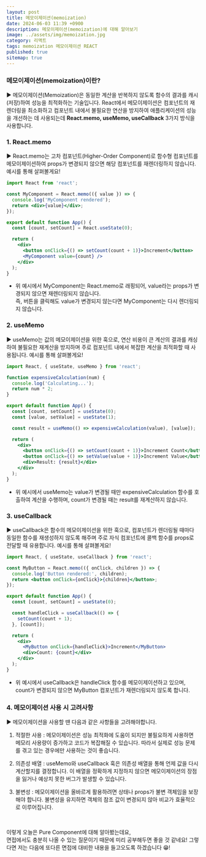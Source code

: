 ```yaml
---
layout: post
title: 메모이제이션(memoization)
date: 2024-06-03 11:39 +0900
description: 메모이제이션(memoization)에 대해 알아보기
image: ../assets/img/memoization.jpg
category: 리액트
tags: memoization 메모이제이션 REACT
published: true
sitemap: true
---
```


### 메모이제이션(memoization)이란?

▶ 메모이제이션(Memoization)은 동일한 계산을 반복하지 않도록 함수의 결과를 캐시(저장)하여 성능을 최적화하는 기술입니다. React에서 메모이제이션은 컴포넌트의 재렌더링을 최소화하고 컴포넌트 내에서 불필요한 연산을 방지하여 애플리케이션의 성능을 개선하는 데 사용되는데 **React.memo, useMemo, useCallback** 3가지 방식을 사용합니다.

### 1. React.memo

▶ React.memo는 고차 컴포넌트(Higher-Order Component)로 함수형 컴포넌트를 메모이제이션하여 props가 변경되지 않으면 해당 컴포넌트를 재렌더링하지 않습니다. 예시를 통해 살펴볼게요!

````jsx
import React from 'react';

const MyComponent = React.memo(({ value }) => {
  console.log('MyComponent rendered');
  return <div>{value}</div>;
});

export default function App() {
  const [count, setCount] = React.useState(0);

  return (
    <div>
      <button onClick={() => setCount(count + 1)}>Increment</button>
      <MyComponent value={count} />
    </div>
  );
}
````

- 위 예시에서 MyComponent는 React.memo로 래핑되어, value라는 props가 변경되지 않으면 재렌더링되지 않습니다.<br>
즉, 버튼을 클릭해도 value가 변경되지 않는다면 MyComponent는 다시 렌더링되지 않습니다.

### 2. useMemo

▶ useMemo는 값의 메모이제이션을 위한 훅으로, 연산 비용이 큰 계산의 결과를 캐싱하여 불필요한 재계산을 방지하며 주로 컴포넌트 내에서 복잡한 계산을 최적화할 때 사용됩니다. 예시를 통해 살펴볼게요!

````jsx
import React, { useState, useMemo } from 'react';

function expensiveCalculation(num) {
  console.log('Calculating...');
  return num * 2;
}

export default function App() {
  const [count, setCount] = useState(0);
  const [value, setValue] = useState(1);

  const result = useMemo(() => expensiveCalculation(value), [value]);

  return (
    <div>
      <button onClick={() => setCount(count + 1)}>Increment Count</button>
      <button onClick={() => setValue(value + 1)}>Increment Value</button>
      <div>Result: {result}</div>
    </div>
  );
}
````

- 위 예시에서 useMemo는 value가 변경될 때만 expensiveCalculation 함수를 호출하여 계산을 수행하며, count가 변경될 때는 result를 재계산하지 않습니다.

### 3. useCallback

▶ useCallback은 함수의 메모이제이션을 위한 훅으로, 컴포넌트가 렌더링될 때마다 동일한 함수를 재생성하지 않도록 해주며 주로 자식 컴포넌트에 콜백 함수를 props로 전달할 때 유용합니다. 예시를 통해 살펴볼게요!

````jsx
import React, { useState, useCallback } from 'react';

const MyButton = React.memo(({ onClick, children }) => {
  console.log('Button rendered:', children);
  return <button onClick={onClick}>{children}</button>;
});

export default function App() {
  const [count, setCount] = useState(0);

  const handleClick = useCallback(() => {
    setCount(count + 1);
  }, [count]);

  return (
    <div>
      <MyButton onClick={handleClick}>Increment</MyButton>
      <div>Count: {count}</div>
    </div>
  );
}
````

- 위 예시에서 useCallback은 handleClick 함수를 메모이제이션하고 있으며, count가 변경되지 않으면 MyButton 컴포넌트가 재렌더링되지 않도록 합니다.

### 4. 메모이제이션 사용 시 고려사항

▶ 메모이제이션을 사용할 땐 다음과 같은 사항들을 고려해야합니다.

1. 적절한 사용
: 메모이제이션은 성능 최적화에 도움이 되지만 불필요하게 사용하면 메모리 사용량이 증가하고 코드가 복잡해질 수 있습니다. 따라서 실제로 성능 문제를 겪고 있는 경우에만 사용하는 것이 좋습니다.

2. 의존성 배열
: useMemo와 useCallback 훅은 의존성 배열을 통해 언제 값을 다시 계산할지를 결정합니다. 이 배열을 정확하게 지정하지 않으면 메모이제이션의 장점을 잃거나 예상치 못한 버그가 발생할 수 있습니다.

3. 불변성
: 메모이제이션을 올바르게 활용하려면 상태나 props가 불변 객체임을 보장해야 합니다. 불변성을 유지하면 객체의 참조 값이 변경되지 않아 비교가 효율적으로 이루어집니다.

<br>

이렇게 오늘은 Pure Component에 대해 알아봤는데요,<br>
면접에서도 충분히 나올 수 있는 질문이기 때문에 미리 공부해두면 좋을 것 같네요!
그렇다면 저는 다음에 또다른 면접에 대비한 내용을 들고오도록 하겠습니다 😁!
